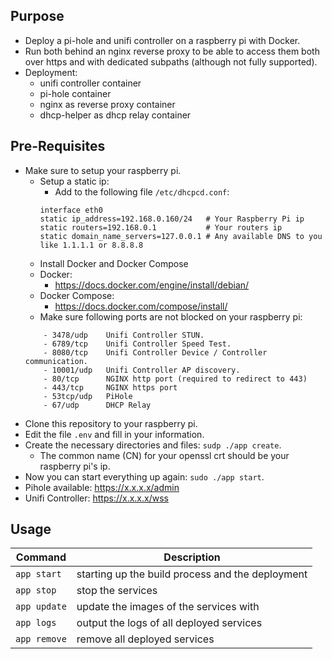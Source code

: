 ## Purpose
- Deploy a pi-hole and unifi controller on a raspberry pi with Docker. 
- Run both behind an nginx reverse proxy to be able to access them both over https and with dedicated subpaths (although not fully supported).
- Deployment:
    - unifi controller container
    - pi-hole container
    - nginx as reverse proxy container
    - dhcp-helper as dhcp relay container

## Pre-Requisites
- Make sure to setup your raspberry pi.
    - Setup a static ip:
        - Add to the following file `/etc/dhcpcd.conf`:
        ````
        interface eth0
        static ip_address=192.168.0.160/24   # Your Raspberry Pi ip
        static routers=192.168.0.1           # Your routers ip
        static domain_name_servers=127.0.0.1 # Any available DNS to you like 1.1.1.1 or 8.8.8.8 
        ````
    - Install Docker and Docker Compose
    - Docker:
       - https://docs.docker.com/engine/install/debian/
    - Docker Compose:
       - https://docs.docker.com/compose/install/
    - Make sure following ports are not blocked on your raspberry pi:
    ````
        - 3478/udp    Unifi Controller STUN.
        - 6789/tcp    Unifi Controller Speed Test.
        - 8080/tcp    Unifi Controller Device / Controller communication.
        - 10001/udp   Unifi Controller AP discovery.
        - 80/tcp      NGINX http port (required to redirect to 443)
        - 443/tcp     NGINX https port
        - 53tcp/udp   PiHole 
        - 67/udp      DHCP Relay
    ````
- Clone this repository to your raspberry pi.
- Edit the file `.env` and fill in your information.
- Create the necessary directories and files: `sudp ./app create`.
    - The common name (CN) for your openssl crt should be your raspberry pi's ip. 
- Now you can start everything up again: `sudo ./app start`.
- Pihole available: https://x.x.x.x/admin
- Unifi Controller: https://x.x.x.x/wss

## Usage

|Command|Description|
|---|---|
| ``app start``|starting up the build process and the deployment|
| ``app stop``|stop the services|
|``app update``|update the images of the services with|
|``app logs``|output the logs of all deployed services|
| ``app remove``|remove all deployed services|
